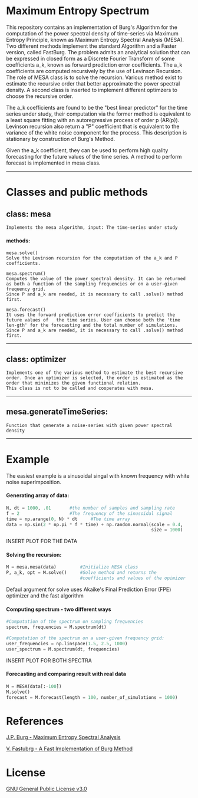 # Maximum Entropy Spectrum 

This repository contains an implementation of Burg's Algorithm for the computation of the power spectral density of time-series via Maximum Entropy Principle, known as Maximum Entropy Spectral Analysis (MESA). Two different methods implement the standard Algorithm and a Faster version, called FastBurg. 
The problem admits an analytical solution that can be expressed in closed form as a Discrete 
Fourier Transform of some coefficients a_k, known as forward prediction error coefficients.
The a_k coefficients are computed recursively by the use of Levinson Recursion. The role of 
MESA class is to solve the recursion. 
Various method exist to estimate the recursive order that better approximate the power spectral 
density.  A second class is inserted to implement different optimzers to choose the recursive order. 

The a_k coefficients are found to be the "best linear predictor" for the time series under study,
their computation via the former method is equivalent to a least square fitting with an autoregressive
process of order p (AR(p)). Levinson recursion also return a "P" coefficient that is equivalent to the 
variance of the white noise component for the process. This description is stationary by construction 
of Burg's Method. 

Given the a_k coefficient, they can be used to perform high quality forecasting for the future
values of the time series. A method to perform forecast is implemented in mesa class.

_________
# Classes and public methods 
## class: mesa 

	Implements the mesa algorithm, input: The time-series under study 

#### methods: 

	mesa.solve() 
	Solve the Levinson recursion for the computation of the a_k and P
	coefficients. 

	mesa.spectrum() 
	Computes the value of the power spectral density. It can be returned as both a function of the sampling frequencies or on a user-given 
	frequency grid. 
	Since P and a_k are needed, it is necessary to call .solve() method first. 
	
	mesa.forecast() 
	It uses the forward prediction error coefficients to predict the future values of 	the time series. User can choose both the 'time len-gth' for the forecasting and the total number of simulations. 
	Since P and a_k are needed, it is necessary to call .solve() method first. 


_________

## class: optimizer
	
	Implements one of the various method to estimate the best recursive order. Once an optimizer is selected, the order is estimated as the order that minimizes the given functional relation. 
	This class is not to be called and cooperates with mesa. 
	
	

_________

## mesa.generateTimeSeries:

    Function that generate a noise-series with given power spectral 
    density

____

# Example

The easiest example is a sinusoidal singal with known frequency with white noise superimposition. 


#### Generating array of data:  
```Python
N, dt = 1000, .01 		#the number of samples and sampling rate 
f = 2 	 	   	    	#The frequency of the sinusoidal signal 
time = np.arange(0, N) * dt 	#The time array 
data = np.sin(2 * np.pi * f * time) + np.random.normal(scale = 0.4,
                                                       size = 1000)
```
INSERT PLOT FOR THE DATA 

#### Solving the recursion: 
```Python
M = mesa.mesa(data) 		#Initialize MESA class
P, a_k, opt = M.solve() 	#Solve method and returns the 
                            #coefficients and values of the opimizer
```
	
Defaul argument for solve uses Akaike's Final Prediction Error (FPE) optimizer and the fast algorithm 
	

#### Computing spectrum - two different ways 
```Python
#Computation of the spectrum on sampling frequencies 
spectrum, frequencies = M.spectrum(dt) 
	
#Computation of the spectrum on a user-given frequency grid: 
user_frequencies = np.linspace(1.5, 2.5, 1000) 
user_spectrum = M.spectrum(dt, frequencies) 
```
INSERT PLOT FOR BOTH SPECTRA 


#### Forecasting and comparing result with real data 
```Python
M = MESA(data[:-100]) 
M.solve() 
forecast = M.forecast(length = 100, number_of_simulations = 1000)
```
	


	

# References 
[J.P. Burg - Maximum Entropy Spectral Analysis](http://sepwww.stanford.edu/data/media/public/oldreports/sep06/)

[V. Fastubrg - A Fast Implementation of Burg Method](
https://svn.xiph.org/websites/opus-codec.org/docs/vos_fastburg.pdf)

# License 
[GNU General Public License v3.0](https://github.com/martini-alessandro/Maximum-Entropy-Spectrum/blob/main/LICENSE)
